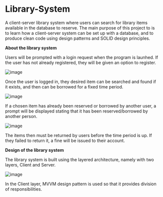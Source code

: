 # Library-System
A client-server library system where users can search for library items available in the database to reserve. The main purpose of this project to is to learn how a client-server system can be set up with a database, and to produce clean code using design patterns and SOLID design principles.

**About the library system**

Users will be prompted with a login request when the program is launhed. If the user has not already registered, they will be given an option to register.

![image](https://user-images.githubusercontent.com/71009398/109950950-68097900-7cdd-11eb-8e8e-ed33f43ded34.png)

Once the user is logged in, they desired item can be searched and found if it exists, and then can be borrowed for a fixed time period.

![image](https://user-images.githubusercontent.com/71009398/109951106-91c2a000-7cdd-11eb-9419-ac5f1cb7f4d4.png)

If a chosen item has already been reserved or borrowed by another user, a prompt will be displayed stating that it has been reserved/borrowed by another person.

![image](https://user-images.githubusercontent.com/71009398/109951230-b9b20380-7cdd-11eb-9772-b8b50eb20b38.png)

The items then must be returned by users before the time period is up. If they failed to return it, a fine will be issued to their account.

**Design of the library system**

The library system is built using the layered architecture, namely with two layers, Client and Server.

![image](https://user-images.githubusercontent.com/71009398/109951976-9fc4f080-7cde-11eb-94be-bc5a9660c52a.png)

In the Client layer, MVVM design pattern is used so that it provides division of responsibilities. 

